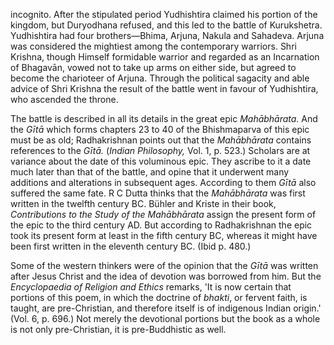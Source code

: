 incognito. After the stipulated period Yudhishtira claimed his portion of the kingdom, but Duryodhana refused, and this led to the battle of Kurukshetra. Yudhishtira had four brothers—Bhima, Arjuna, Nakula and Sahadeva. Arjuna was considered the mightiest among the contemporary warriors. Shri Krishna, though Himself formidable warrior and regarded as an Incarnation of Bhagavān, vowed not to take up arms on either side, but agreed to become the charioteer of Arjuna. Through the political sagacity and able advice of Shri Krishna the result of the battle went in favour of Yudhishtira, who ascended the throne.

The battle is described in all its details in the great epic *Mahābhārata.* And the *Gītā* which forms chapters 23 to 40 of the Bhishmaparva of this epic must be as old; Radhakrishnan points out that the *Mahābhārata* contains references to the *Gītā.* (*Indian Philosophy,* Vol. 1, p. 523.) Scholars are at variance about the date of this voluminous epic. They ascribe to it a date much later than that of the battle, and opine that it underwent many additions and alterations in subsequent ages. According to them *Gītā* also suffered the same fate. R C Dutta thinks that the *Mahābhārata* was first written in the twelfth century BC. Bühler and Kriste in their book, *Contributions to the Study of the Mahābhārata* assign the present form of the epic to the third century AD. But according to Radhakrishnan the epic took its present form at least in the fifth century BC, whereas it might have been first written in the eleventh century BC. (Ibid p. 480.)

Some of the western thinkers were of the opinion that the *Gītā* was written after Jesus Christ and the idea of devotion was borrowed from him. But the *Encyclopaedia of Religion and Ethics* remarks, 'It is now certain that portions of this poem, in which the doctrine of *bhakti*, or fervent faith, is taught, are pre-Christian, and therefore itself is of indigenous Indian origin.' (Vol. 6, p. 696.) Not merely the devotional portions but the book as a whole is not only pre-Christian, it is pre-Buddhistic as well.